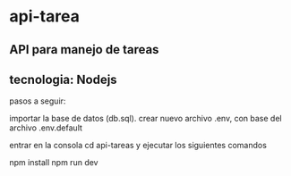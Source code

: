# api-tarea
API para manejo de tareas
-----------------------------
tecnologia:
Nodejs
-----------------------------
pasos a seguir:

importar la base de datos (db.sql).
crear nuevo archivo .env, con base del archivo .env.default

entrar en la consola cd api-tareas y ejecutar los siguientes comandos

npm install
npm run dev


